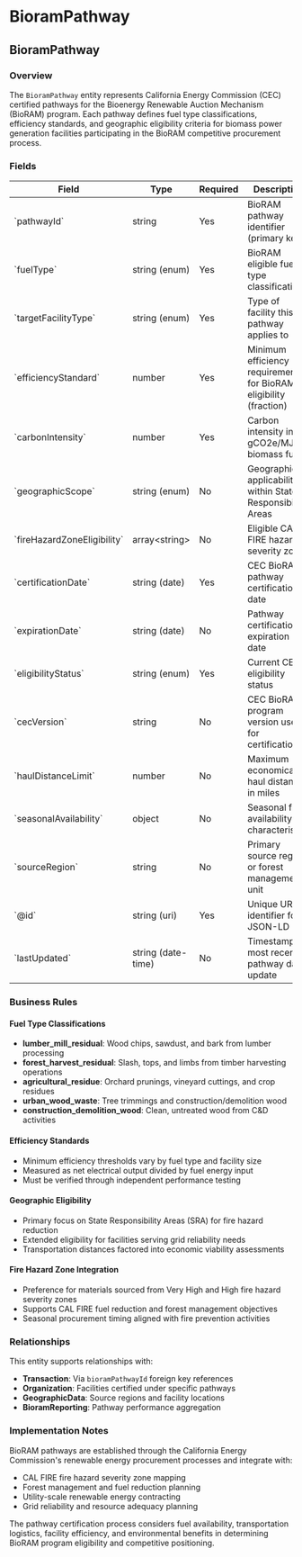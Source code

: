 # BioramPathway

## BioramPathway

### Overview
The `BioramPathway` entity represents California Energy Commission (CEC) certified pathways for the Bioenergy Renewable Auction Mechanism (BioRAM) program. Each pathway defines fuel type classifications, efficiency standards, and geographic eligibility criteria for biomass power generation facilities participating in the BioRAM competitive procurement process.

### Fields

<table class="data">
<thead>
<tr>
<th>Field
<th>Type
<th>Required
<th>Description
<th>Examples
</tr>
</thead>
<tbody>
<tr>
<td>`pathwayId`
<td>string
<td>Yes
<td>BioRAM pathway identifier (primary key)
<td>`BIORAM-PWR-2025-LMR-001`, `BIORAM-PWR-2025-FHR-002`
</tr>
<tr>
<td>`fuelType`
<td>string (enum)
<td>Yes
<td>BioRAM eligible fuel type classification
<td>`lumber_mill_residual`, `forest_harvest_residual`, `agricultural_residue`
</tr>
<tr>
<td>`targetFacilityType`
<td>string (enum)
<td>Yes
<td>Type of facility this pathway applies to
<td>`biomass_power_plant`, `biogas_facility`, `combined_heat_power`
</tr>
<tr>
<td>`efficiencyStandard`
<td>number
<td>Yes
<td>Minimum efficiency requirement for BioRAM eligibility (fraction)
<td>`0.35`, `0.40`, `0.25`
</tr>
<tr>
<td>`carbonIntensity`
<td>number
<td>Yes
<td>Carbon intensity in gCO2e/MJ for biomass fuel
<td>`15.2`, `18.4`, `22.1`
</tr>
<tr>
<td>`geographicScope`
<td>string (enum)
<td>No
<td>Geographic applicability within State Responsibility Areas
<td>`California_SRA`, `California_Statewide`, `Western_States`
</tr>
<tr>
<td>`fireHazardZoneEligibility`
<td>array&lt;string&gt;
<td>No
<td>Eligible CAL FIRE hazard severity zones
<td>`["Very High", "High"]`, `["High", "Moderate"]`
</tr>
<tr>
<td>`certificationDate`
<td>string (date)
<td>Yes
<td>CEC BioRAM pathway certification date
<td>`2025-01-15`, `2024-11-30`
</tr>
<tr>
<td>`expirationDate`
<td>string (date)
<td>No
<td>Pathway certification expiration date
<td>`2030-01-15`, `2029-11-30`
</tr>
<tr>
<td>`eligibilityStatus`
<td>string (enum)
<td>Yes
<td>Current CEC eligibility status
<td>`active`, `suspended`, `expired`, `pending_approval`
</tr>
<tr>
<td>`cecVersion`
<td>string
<td>No
<td>CEC BioRAM program version used for certification
<td>`2.1`, `2.0`, `1.5`
</tr>
<tr>
<td>`haulDistanceLimit`
<td>number
<td>No
<td>Maximum economical haul distance in miles
<td>`75`, `100`, `50`
</tr>
<tr>
<td>`seasonalAvailability`
<td>object
<td>No
<td>Seasonal fuel availability characteristics
<td>`{"peakSeason": "fire_season", "availabilityFactor": 0.8}`
</tr>
<tr>
<td>`sourceRegion`
<td>string
<td>No
<td>Primary source region or forest management unit
<td>`Northern California`, `Sierra Nevada`, `Central Valley`
</tr>
<tr>
<td>`@id`
<td>string (uri)
<td>Yes
<td>Unique URI identifier for JSON-LD
<td>`https://github.com/carbondirect/BOOST/schemas/bioram-pathway/BIORAM-PWR-2025-LMR-001`
</tr>
<tr>
<td>`lastUpdated`
<td>string (date-time)
<td>No
<td>Timestamp of most recent pathway data update
<td>`2025-03-15T10:30:00Z`
</tr>
</tbody>
</table>

### Business Rules

#### Fuel Type Classifications
- **lumber_mill_residual**: Wood chips, sawdust, and bark from lumber processing
- **forest_harvest_residual**: Slash, tops, and limbs from timber harvesting operations  
- **agricultural_residue**: Orchard prunings, vineyard cuttings, and crop residues
- **urban_wood_waste**: Tree trimmings and construction/demolition wood
- **construction_demolition_wood**: Clean, untreated wood from C&D activities

#### Efficiency Standards
- Minimum efficiency thresholds vary by fuel type and facility size
- Measured as net electrical output divided by fuel energy input
- Must be verified through independent performance testing

#### Geographic Eligibility
- Primary focus on State Responsibility Areas (SRA) for fire hazard reduction
- Extended eligibility for facilities serving grid reliability needs
- Transportation distances factored into economic viability assessments

#### Fire Hazard Zone Integration
- Preference for materials sourced from Very High and High fire hazard severity zones
- Supports CAL FIRE fuel reduction and forest management objectives
- Seasonal procurement timing aligned with fire prevention activities

### Relationships

This entity supports relationships with:
- **Transaction**: Via `bioramPathwayId` foreign key references
- **Organization**: Facilities certified under specific pathways
- **GeographicData**: Source regions and facility locations
- **BioramReporting**: Pathway performance aggregation

### Implementation Notes

BioRAM pathways are established through the California Energy Commission's renewable energy procurement processes and integrate with:
- CAL FIRE fire hazard severity zone mapping
- Forest management and fuel reduction planning
- Utility-scale renewable energy contracting
- Grid reliability and resource adequacy planning

The pathway certification process considers fuel availability, transportation logistics, facility efficiency, and environmental benefits in determining BioRAM program eligibility and competitive positioning.
